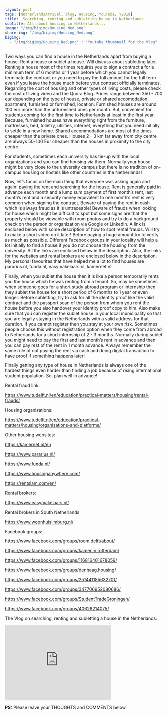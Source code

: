```yaml
---
layout: post
tags: [NetherlandsArrival, blog, Housing, YouTube, Y2019]
title:  Searching, renting and subletting house in Netherlands
subtitle: All about housing in Netherlands...
image: "/img/bigimg/Housing_Ned.png"
share-img: "/img/bigimg/Housing_Ned.png"
bigimg:
  - "/img/bigimg/Housing_Ned.png" : "Youtube thumbnail for the Vlog"
---
```


Two ways you can find a house in the Netherlands apart from buying a house. Rent a house or sublet a house. Will discuss about subletting later. Renting a house most of the times requires you to sign a contract a for a minimum term of 6 months or 1 year before which you cannot legally terminate the contract or you need to pay the full amount for the full term even if you leave the house much before your contract officially terminates. Regarding the cost of housing and other types of living costs, please check the cost of living video and the Quora Blog. Prices range between 350 - 700  eur depending on the type of house, private or shared accomodation, apartment, furnished or furnished, location. Furnished houses are around 100 eur more than the unfurnished ones per month. But, convenient for students coming for the first time to Netherlands at least in the first year. Because, furnished houses have everything right from the furniture, mattresses, bed, toiletry, utilities, internet, everything that you need initially to settle in a new home. Shared accommodations are most of the times cheaper than the private ones.  Houses 2 - 3 km far away from city centre are always 50-100 Eur cheaper than the houses in proximity to the city centre.
<script data-ad-client="ca-pub-8842338021751829" async src="https://pagead2.googlesyndication.com/pagead/js/adsbygoogle.js"></script>
For students, sometimes each university has tie-up with the local organizations and you can find housing via them. Normally your house might be very close to the university campus but there is no tradition of on-campus housing or hostels like other countries in the Netherlands!

Now, let’s focus on the main thing that everyone was asking again and again: paying the rent and searching for the house. Rent is generally paid in advance each month and a lump sum payment of first month’s rent, last month’s rent and a security money equivalent to one month’s rent is very common when signing the contract. Beware of paying the rent in cash which is always fraud as it is untraceable! Beware of frauds when looking for house which might be difficult to spot but some signs are that the property should be viewable with room photos and try to do a background check on the person or organization via Google or LinkedIn. A link is enclosed below with some description of how to spot rental frauds. Will try to make a short video on it later! Before paying a huge amount try to verify as much as possible. Different Facebook groups in your locality will help a lot initially to find a house if you do not choose the housing from the university. All the links are enclosed below in the description. Also, the links for the websites and rental brokers are enclosed below in the description. My personal favourites that have helped me a lot to find houses are pararius.nl, funda.nl, easymakelaars.nl, kamernet.nl.

Finally, when you sublet the house then it is like a person temporarily rents you the house which he was renting from a tenant. So, may be sometimes when someone goes for a short study abroad program or internship then they sublet the house for a short period of 6 months to 1 year or even longer. Before subletting, try to ask for all the identity proof like the valid contract and the passport scan of the person from whom you rent the house before you also handover your identity proof copy to him. Also make sure that you can register the sublet house in your local municipality so that you are legally staying in the Netherlands with a valid address for that duration. If you cannot register then you stay at your own risk. Sometimes people choose this without registration option when they come from abroad to Netherlands for a short internship of 2 - 3 months. Normally during sublet you might need to pay the first and last month’s rent in advance and then you can pay rest of the rent in 1 month advance. Always remember the same rule of not paying the rent via cash and doing digital transaction to have proof if something happens later!

Finally getting any type of house in Netherlands is always one of the hardest things even harder than finding a job because of rising international student population. So, plan well in advance!

Rental fraud link:

<a href="https://www.tudelft.nl/en/education/practical-matters/housing/rental-frauds/">https://www.tudelft.nl/en/education/practical-matters/housing/rental-frauds/</a>

Housing organizations:

<a href="https://www.tudelft.nl/en/education/practical-matters/housing/organisations-and-platforms/">https://www.tudelft.nl/en/education/practical-matters/housing/organisations-and-platforms/</a>

Other housing websites:

<a href="https://kamernet.nl/en">https://kamernet.nl/en</a>

<a href="https://www.pararius.nl/">https://www.pararius.nl/</a>

<a href="https://www.funda.nl/">https://www.funda.nl/</a>

<a href="https://www.housinganywhere.com/">https://www.housinganywhere.com/</a>

<a href="https://rentslam.com/en/">https://rentslam.com/en/</a>

Rental brokers:

<a href="https://www.easymakelaars.nl/">https://www.easymakelaars.nl/</a>

Rental brokers in South Netherlands:

<a href="https://www.woonhuislimburg.nl/">https://www.woonhuislimburg.nl/</a>

Facebook groups:

<a href="https://www.facebook.com/groups/room.delft/about/">https://www.facebook.com/groups/room.delft/about/</a>

<a href="https://www.facebook.com/groups/kamer.in.rotterdam/">https://www.facebook.com/groups/kamer.in.rotterdam/</a>

<a href="https://www.facebook.com/groups/116816401678059/">https://www.facebook.com/groups/116816401678059/</a>

<a href="https://www.facebook.com/groups/denhaag.housing/">https://www.facebook.com/groups/denhaag.housing/</a>

<a href="https://www.facebook.com/groups/251441185632701/">https://www.facebook.com/groups/251441185632701/</a>

<a href="https://www.facebook.com/groups/347706952080686/">https://www.facebook.com/groups/347706952080686/</a>

<a href="https://www.facebook.com/groups/StudentTradeGroningen/">https://www.facebook.com/groups/StudentTradeGroningen/</a>

<a href="https://www.facebook.com/groups/40628214075/">https://www.facebook.com/groups/40628214075/</a>


The Vlog on searching, renting and subletting a house in the Netherlands:
<iframe width="340" height="240" src="https://www.youtube.com/embed/C2hOsnv_FRs" frameborder="0" allow="accelerometer; autoplay; encrypted-media; gyroscope; picture-in-picture" allowfullscreen></iframe>

**PS:** Please leave your THOUGHTS and COMMENTS below
